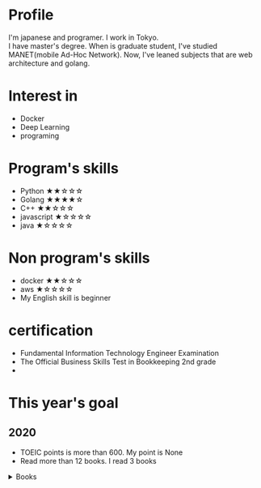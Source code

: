 # Profile

I'm japanese and programer. I work in Tokyo.  
I have master's degree. When is graduate student, I've studied MANET(mobile Ad-Hoc Network).
Now, I've leaned subjects that are web architecture and golang. 

# Interest in

- Docker
- Deep Learning
- programing

# Program's skills

- Python ★★☆☆☆
- Golang ★★★★☆
- C++ ★★☆☆☆
- javascript ★☆☆☆☆
- java ★☆☆☆☆

# Non program's skills

- docker ★★☆☆☆
- aws ★☆☆☆☆
- My English skill is beginner

# certification

- Fundamental Information Technology Engineer Examination
- The Official Business Skills Test in Bookkeeping 2nd grade
- 
# This year's goal

## 2020

- TOEIC points is more than 600. My point is None
- Read more than 12 books. I read 3 books
<details>
    <summary>Books</summary>
  - Goプログラミング実践入門　標準ライブラリでゼロからwebアプリを作る
  - The Art of Readable Code japanese edition
  - 理論から学ぶデータベース実践入門
</details>
